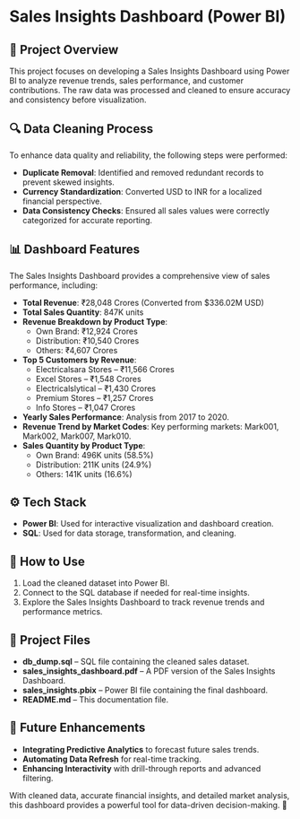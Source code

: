 # Sales Insights Dashboard (Power BI)

## 📌 Project Overview
This project focuses on developing a Sales Insights Dashboard using Power BI to analyze revenue trends, sales performance, and customer contributions. The raw data was processed and cleaned to ensure accuracy and consistency before visualization.

## 🔍 Data Cleaning Process
To enhance data quality and reliability, the following steps were performed:

- **Duplicate Removal**: Identified and removed redundant records to prevent skewed insights.
- **Currency Standardization**: Converted USD to INR for a localized financial perspective.
- **Data Consistency Checks**: Ensured all sales values were correctly categorized for accurate reporting.

## 📊 Dashboard Features
The Sales Insights Dashboard provides a comprehensive view of sales performance, including:

- **Total Revenue**: ₹28,048 Crores (Converted from $336.02M USD)
- **Total Sales Quantity**: 847K units
- **Revenue Breakdown by Product Type**:
  - Own Brand: ₹12,924 Crores
  - Distribution: ₹10,540 Crores
  - Others: ₹4,607 Crores
- **Top 5 Customers by Revenue**:
  - Electricalsara Stores – ₹11,566 Crores
  - Excel Stores – ₹1,548 Crores
  - Electricalslytical – ₹1,430 Crores
  - Premium Stores – ₹1,257 Crores
  - Info Stores – ₹1,047 Crores
- **Yearly Sales Performance**: Analysis from 2017 to 2020.
- **Revenue Trend by Market Codes**: Key performing markets: Mark001, Mark002, Mark007, Mark010.
- **Sales Quantity by Product Type**:
  - Own Brand: 496K units (58.5%)
  - Distribution: 211K units (24.9%)
  - Others: 141K units (16.6%)

## ⚙️ Tech Stack
- **Power BI**: Used for interactive visualization and dashboard creation.
- **SQL**: Used for data storage, transformation, and cleaning.

## 🚀 How to Use
1. Load the cleaned dataset into Power BI.
2. Connect to the SQL database if needed for real-time insights.
3. Explore the Sales Insights Dashboard to track revenue trends and performance metrics.

## 📎 Project Files
- **db_dump.sql** – SQL file containing the cleaned sales dataset.
- **sales_insights_dashboard.pdf** – A PDF version of the Sales Insights Dashboard.
- **sales_insights.pbix** – Power BI file containing the final dashboard.
- **README.md** – This documentation file.

## 📢 Future Enhancements
- **Integrating Predictive Analytics** to forecast future sales trends.
- **Automating Data Refresh** for real-time tracking.
- **Enhancing Interactivity** with drill-through reports and advanced filtering.

With cleaned data, accurate financial insights, and detailed market analysis, this dashboard provides a powerful tool for data-driven decision-making. 🚀
